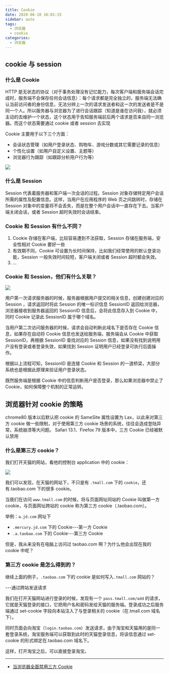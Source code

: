 ```yaml
---
title: Cookie
date: 2020-06-10 16:01:15
sidebar: auto
tags:
  - 浏览器
  - cookie
categories:
  - 浏览器
---
```


## cookie 与 session

### 什么是 Cookie

HTTP 是无状态的协议（对于事务处理没有记忆能力，每次客户端和服务端会话完成时，服务端不会保存任何会话信息）：每个请求都是完全独立的，服务端无法确认当前访问者的身份信息，无法分辨上一次的请求发送者和这一次的发送者是不是同一个人。所以服务器与浏览器为了进行会话跟踪（知道是谁在访问我），就必须主动的去维护一个状态，这个状态用于告知服务端前后两个请求是否来自同一浏览器。而这个状态需要通过 cookie 或者 session 去实现

Cookie 主要用于以下三个方面：

- 会话状态管理（如用户登录状态、购物车、游戏分数或其它需要记录的信息）
- 个性化设置（如用户自定义设置、主题等）
- 浏览器行为跟踪（如跟踪分析用户行为等）

![](https://gitee.com/alvin0216/cdn/raw/master/images/cookie3.png)

### 什么是 Session

Session 代表着服务器和客户端一次会话的过程。Session 对象存储特定用户会话所需的属性及配置信息。这样，当用户在应用程序的 Web 页之间跳转时，存储在 Session 对象中的变量将不会丢失，而是在整个用户会话中一直存在下去。当客户端关闭会话，或者 Session 超时失效时会话结束。

### Cookie 和 Session 有什么不同？

1. Cookie 存储在客户端，比较容易遭到不法获取，Session 存储在服务端，安全性相对 Cookie 要好一些
2. 有效期不同，Cookie 可设置为长时间保持，比如我们经常使用的默认登录功能，Session 一般失效时间较短，客户端关闭或者 Session 超时都会失效。
3. ...

### Cookie 和 Session，他们有什么关联？

![](https://gitee.com/alvin0216/cdn/raw/master/images/session.png)

用户第一次请求服务器的时候，服务器根据用户提交的相关信息，创建创建对应的 Session ，请求返回时将此 Session 的唯一标识信息 SessionID 返回给浏览器，浏览器接收到服务器返回的 SessionID 信息后，会将此信息存入到 Cookie 中，同时 Cookie 记录此 SessionID 属于哪个域名。

当用户第二次访问服务器的时候，请求会自动判断此域名下是否存在 Cookie 信息，如果存在自动将 Cookie 信息也发送给服务端，服务端会从 Cookie 中获取 SessionID，再根据 SessionID 查找对应的 Session 信息，如果没有找到说明用户没有登录或者登录失效，如果找到 Session 证明用户已经登录可执行后面操作。

根据以上流程可知，SessionID 是连接 Cookie 和 Session 的一道桥梁，大部分系统也是根据此原理来验证用户登录状态。

既然服务端是根据 Cookie 中的信息判断用户是否登录，那么如果浏览器中禁止了 Cookie，如何保障整个机制的正常运转。

## 浏览器针对 cookie 的策略

chrome80 版本以后默认把 cookie 的 SameSite 属性设置为 Lax，以此来对第三方 cookie 做一些限制，对于使用第三方 cookie 场景的系统，往往会造成登陆异常，系统崩溃等大问题。
Safari 13.1、Firefox 79 版本中，三方 Cookie 已经被默认禁用

### 什么是第三方 cookie？

我们打开天猫的网站，看他的控制台 application 中的 cookie：

![](https://gitee.com/alvin0216/cdn/raw/master/images/cookie4.png)

我们可以发现，在天猫的网站下，不只是有 `.tmall.com` 下的 `cookie`，还有.taobao.com 下的很多 cookie。

当我们在访问 `www.tmall.com` 的时候，将与页面网址同站的 Cookie 叫做第一方 cookie，与页面网址跨站的 cookie 称为第三方 cookie（.taobao.com）。

举例：`a.jd.com` 网址下

- `.mercury.jd.com` 下的 Cookie---第一方 Cookie
- `.a.taobao.com` 下的 Cookie---第三方 Cookie

但是，我从来没有在电脑上访问过 taobao.com 啊？为什么他会出现在我的 cookie 中呢？

### 第三方 cookie 是怎么得到的？

继续上面的例子，`.taobao.com` 下的 cookie 是如何写入`.tmall.com` 网站的？

---通过跨站发送请求

我们在打开天猫网站进行登录的时候，发现有一个 `pass.tmall.com/add` 的请求，它就是天猫登录的接口，它把用户名和密码发给天猫的服务端。登录成功之后服务端通过 set-cookie 字段向本站注入了与登录相关的 cookie（在.tmall.com 域名下）。

同时页面会向淘宝（`login.taobao.com`）发送请求，由于淘宝和天猫用的是同一套登录系统，淘宝服务端可以获取到此时的天猫登录信息，将该信息通过 set-cookie 的形式绑定在.taobao.com 域名下。

这样，打开淘宝之后，可以直接登录淘宝。

---

- [当浏览器全面禁用三方 Cookie](https://juejin.cn/post/6844904128557105166)

<!--





### 第三方 cookie

访问 www.taobao.com 该网站会把一些 cookie 写入到 .taobao.com 这个域下。然而打开控制台你会看到，并里面还有很多其他域下的 Cookie，这些所有非当前域下的 Cookie 都属于第三方 Cookie，虽然你可能从来没访问过这些域，但是他们已经悄咪咪的通过这些第三方 Cookie 来标识你的信息，然后把你的个人信息发送过去了。 -->

<!-- ## 第三方 Cookie

### cookie 的属性

- name：这个显而易见，就是代表 cookie 的名字的意思
- value：值
- domain：这个是指的域名，这个代表的是，cookie 绑定的域名，如果没有设置，就会自动绑定到执行语句的当前域，还有值得注意的点，统一个域名下的二级域名也是不可以交换使用 cookie 的，比如，你设置 www.baidu.com 和 image.baidu.com,依旧是不能公用的
- path： path 这个属性默认是'/'，这个值匹配的是 web 的路由，举个例子：

  ```js
  //默认路径
  www.baidu.com;
  //blog路径
  www.baidu.com / blog;
  ```

  我为什么说的是匹配呢，就是当你路径设置成/blog 的时候，其实它会给/blog、/blogabc 等等的绑定 cookie

  - max-age： cookie 的有效期
  - secure：这个属性译为安全，http 不仅是无状态的，还是不安全的协议，容易被劫持，打个比方，你在手机端浏览网页的时候，有没有中国移动图标跳出来过，闲言少叙，当这个属性设置为 true 时，此 cookie 只会在 https 和 ssl 等安全协议下传输
  - HttpOnly：这个属性是面试的时候常考的，如果这个属性设置为 true，就不能通过 js 脚本来获取 cookie 的值，能有效的防止 xss 攻击。

### cookie 被禁用

如果 cookie 无法自动携带，如果是试用 axios，检查是否开启 `withCredentials`.

谷歌浏览器默认的 samesite 属性是 `lax`，大部分是不允许自动携带 cookie 的，也可能存在这个原因。解决方案自查。

- [当浏览器全面禁用三方 Cookie](https://juejin.cn/post/6844904128557105166)

## Session

Session 的作用呢，和 cookie 差不多，整个 cookie 呢是客户端的 session 呢，在服务端它呢，是用来解决 HTTP 协议不能维持状态的，这个问题正由于 session 是存在服务端的，所以呢，他不会在网络中进行传输，所以相比起 cookie 呢，Session 会相对安全一些，但是呢，Session 是依赖于 cookie 的什么意思呢？当用户去访问某一个站点的时候，服务器端呢，会为这个用户去产生一个唯一的 session ID，并且呢，他把这个 session ID 以 cookie 的方式发送到客户端，我们来看一下啊，因为。

![](https://gitee.com/alvin0216/cdn/raw/master/images/session.png)

第一的时候呢，会给服务端去发送一个请求，服务端收到这个请求，他会做一个初始化 session ID 的这样一个操作，因为他第一次访问，所以这个时候呢，服务端是没有 ID 的，所以他要创建一个 session ID，然后呢，将这个 session ID 存储在我们的数据结构里面，假设是一个 KV 这样的一个结构，那么屁呢存的 session ID value 呢，存的是 session 的一个具体的信息，然后呢，他将这个 session ID 写入在库里面，返回我们的客户端，当他第二次访问的时候呢，那么服务端肯定会根据他 request 里面传过来的，这个 session ID，能够在服务器里面去找到这个对应的 session，所以呢，服务器就会认为哦，你已经登录了或者说呢。你已经开始保持了一个绘画，直到服务端这个 session 过期，所以呢，当 session 过期的时候，我们有时候呢，从网站里就会自动的退出来，当我们的浏览器禁用了 cookie 之后呢，Session 实际上是没有办法运作的，所以呢，他们就提出来了，一种方式是我们前面所说的 url 传参的 -->
